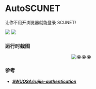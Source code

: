 # AutoSCUNET
让你不用开浏览器就能登录 SCUNET!

<a href="https://github.com/EastMonster/auto-scunet/releases/download/v0.7.1/auto-scunet.exe" alt="下载">
    <img src="https://img.shields.io/badge/%E4%B8%8B%E8%BD%BD-v0.7.1-blue" /></a>
<a href="https://github.com/EastMonster/auto-scunet/releases/download/v0.7.1/auto-scunet-upx.exe" alt="下载 (UPX)">
    <img src="https://img.shields.io/badge/%E4%B8%8B%E8%BD%BD%20(UPX)-v0.7.1-blue" /></a>

### 运行时截图
<div align=center>
    <img src="https://s2.loli.net/2025/02/26/aolXgNu35nTiHpV.png" alt="😭😭😭">
</div>

### 参考
- [**_SWUOSA/ruijie-authentication_**](https://github.com/SWUOSA/ruijie-authentication)
